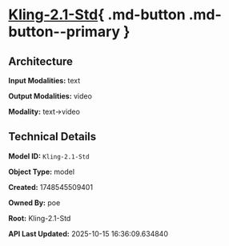 # [Kling-2.1-Std](https://poe.com/Kling-2.1-Std){ .md-button .md-button--primary }

## Architecture

**Input Modalities:** text

**Output Modalities:** video

**Modality:** text->video


## Technical Details

**Model ID:** `Kling-2.1-Std`

**Object Type:** model

**Created:** 1748545509401

**Owned By:** poe

**Root:** Kling-2.1-Std

**API Last Updated:** 2025-10-15 16:36:09.634840
